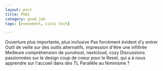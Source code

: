 ```yaml
---
layout: post
title: PSES
category: good_job
tags: [evenement, civic tech]

---
```




<!--more-->

Ouverture plus importante, plus inclusive
Pas forcément évident d'y entrer
Outil de veille sur des outils alternatifs, impression d'être une infiltrée
Meilleure compréhension de yunohost, nextcloud, cozy
Discussions passionnées sur le design
coup de coeur pour le Reset, qui a à nous apprendre sur l'accueil dans des TL
Parallèle au féminisme ? 
